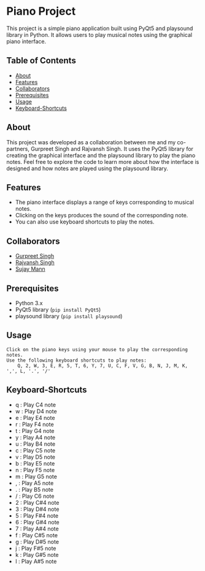 # Piano Project 

This project is a simple piano application built using PyQt5 and playsound library in Python. It allows users to play musical notes using the graphical piano interface.

## Table of Contents
- [About](#About)
- [Features](#features)
- [Collaborators](#Collaborators)
- [Prerequisites](#Prerequisites)
- [Usage](#Usage)
- [Keyboard-Shortcuts](#Keyboard-Shortcuts)

## About

This project was developed as a collaboration between me and my co-partners, Gurpreet Singh and Rajvansh Singh. 
It uses the PyQt5 library for creating the graphical interface and the playsound library to play the piano notes.
Feel free to explore the code to learn more about how the interface is designed and how notes are played using the playsound library.


## Features

- The piano interface displays a range of keys corresponding to musical notes.
- Clicking on the keys produces the sound of the corresponding note.
- You can also use keyboard shortcuts to play the notes.

## Collaborators

- [Gurpreet Singh]((https://github.com/Gurry-12))
- [Rajvansh Singh]((https://github.com/Rajvansh0110))
- [Sujay Mann]([@SujayMann](https://github.com/SujayMann))

## Prerequisites

- Python 3.x
- PyQt5 library (`pip install PyQt5`)
- playsound library (`pip install playsound`)

## Usage

    Click on the piano keys using your mouse to play the corresponding notes.
    Use the following keyboard shortcuts to play notes:
        Q, 2, W, 3, E, R, 5, T, 6, Y, 7, U, C, F, V, G, B, N, J, M, K, ',', L, '.', '/' 

## Keyboard-Shortcuts

- q : Play C4 note
- w : Play D4 note
- e : Play E4 note
- r : Play F4 note
- t : Play G4 note
- y : Play A4 note
- u : Play B4 note
- c : Play C5 note
- v : Play D5 note
- b : Play E5 note
- n : Play F5 note
- m : Play G5 note
- , : Play A5 note
- . : Play B5 note
- / : Play C6 note
- 2 : Play C#4 note
- 3 : Play D#4 note
- 5 : Play F#4 note
- 6 : Play G#4 note
- 7 : Play A#4 note
- f : Play C#5 note
- g : Play D#5 note
- j : Play F#5 note
- k : Play G#5 note
- l : Play A#5 note
